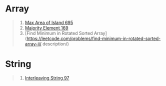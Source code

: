 # Array
>1. [Max Area of Island 695](https://leetcode.com/problems/max-area-of-island/)
>2. [Majority Element 169](https://leetcode.com/problems/majority-element/description/)
>3. [Find Minimum in Rotated Sorted Array](https://leetcode.com/problems/find-minimum-in-rotated-sorted-array-ii/
description/)

# String
>1. [Interleaving String 97](https://leetcode.com/problems/interleaving-string/description/)
